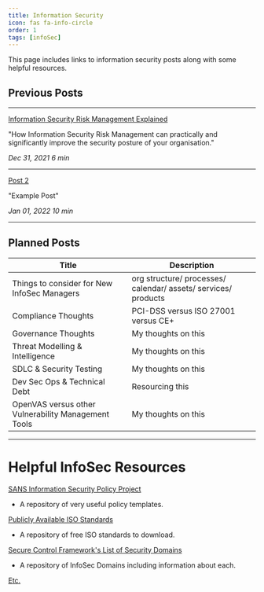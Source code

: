 ```yaml
---
title: Information Security
icon: fas fa-info-circle
order: 1
tags: [infoSec]
---
```


This page includes links to information security posts along with some helpful resources.

## Previous Posts

---

[Information Security Risk Management Explained](https://ross-sec-audio.github.io/posts/Risk-Management-Explained/ " ## Information Security Risk Management Explained")

"How Information Security Risk Management can practically and significantly improve the security posture of your organisation."

<div class="mr-auto">
    <i class="far fa-calendar fa-fw"></i>
    <em class="timeago" date="2021-12-31 00:00:00 +0000" data-toggle="tooltip" data-placement="bottom" title="Fri, Dec 31, 2021, 12:00 AM +0000">Dec 31, 2021</em>
    <i class="far fa-clock fa-fw"></i>
    <span class="readtime" data-toggle="tooltip" data-placement="bottom" title="1180 words">
        <em>6 min</em>
    </span>
</div>

___

[Post 2](https://www.google.ie "Post 2")

"Example Post"

<div class="mr-auto">
    <i class="far fa-calendar fa-fw"></i>
    <em class="timeago" date="2022-01-01 00:00:00 +0000" data-toggle="tooltip" data-placement="bottom" title="Sat, Jan 01, 2022, 12:00 AM +0000">Jan 01, 2022</em>
    <i class="far fa-clock fa-fw"></i>
    <span class="readtime" data-toggle="tooltip" data-placement="bottom" title="1000 words">
        <em>10 min</em>
    </span>
</div>

___

## Planned Posts

| Title | Description |
| ------ | ----------- |
| Things to consider for New InfoSec Managers| org structure/ processes/ calendar/ assets/ services/ products |
| Compliance Thoughts | PCI-DSS versus ISO 27001 versus CE+ |
| Governance Thoughts | My thoughts on this |
| Threat Modelling & Intelligence | My thoughts on this |
| SDLC & Security Testing | My thoughts on this |
| Dev Sec Ops & Technical Debt | Resourcing this |
| OpenVAS versus other Vulnerability Management Tools | My thoughts on this |

---

# Helpful InfoSec Resources

[SANS Information Security Policy Project](https://www.sans.org/information-security-policy/?msc=main-nav "SANS Information Security Policy Project")
 - A repository of very useful policy templates.

[Publicly Available ISO Standards](https://standards.iso.org/ittf/PubliclyAvailableStandards/ "Publicly Available ISO Standards")
- A repository of free ISO standards to download.

[Secure Control Framework's List of Security Domains](https://www.securecontrolsframework.com/scf-domains "Secure Control Framework's List of Security Domains")
- A repository of InfoSec Domains including information about each.

[Etc.](https://www.google.ie "Etc.")





